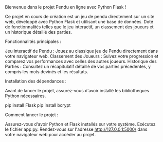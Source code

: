 Bienvenue dans le projet Pendu en ligne avec Python Flask !

Ce projet en cours de création est un jeu de pendu directement sur un site web, développé avec Python Flask et utilisant une base de données. Doté de fonctionnalités telles que le jeu interactif, un classement des joueurs et un historique détaillé des parties.


Fonctionnalités principales :

Jeu interactif de Pendu : Jouez au classique jeu de Pendu directement dans votre navigateur web.
Classement des Joueurs : Suivez votre progression et comparez vos performances avec celles des autres joueurs.
Historique des Parties : Consultez un récapitulatif détaillé de vos parties précédentes, y compris les mots devinés et les résultats.


Installation des dépendances :

Avant de lancer le projet, assurez-vous d'avoir installé les bibliothèques Python nécessaires.

pip install Flask
pip install bcrypt


Comment lancer le projet :

Assurez-vous d'avoir Python et Flask installés sur votre système.
Exécutez le fichier app.py.
Rendez-vous sur l'adresse http://127.0.0.1:5000/ dans votre navigateur web pour accéder au projet.
